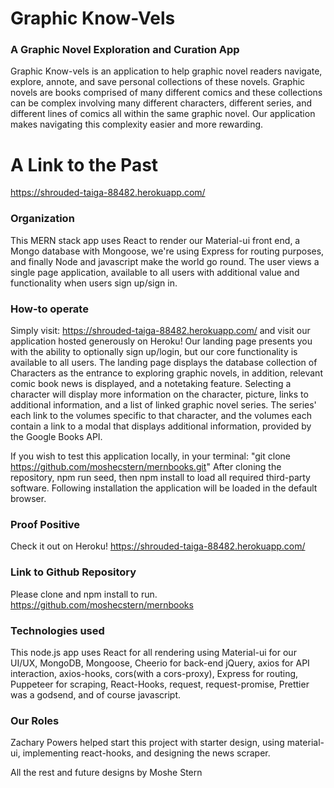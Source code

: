 # Graphic Know-Vels

### A Graphic Novel Exploration and Curation App

Graphic Know-vels is an application to help graphic novel readers navigate, explore, annote, and save personal collections of these novels. Graphic novels are books comprised of many different comics and these collections can be complex involving many different characters, different series, and different lines of comics all within the same graphic novel. Our application makes navigating this complexity easier and more rewarding.

# A Link to the Past

https://shrouded-taiga-88482.herokuapp.com/

### Organization

This MERN stack app uses React to render our Material-ui front end, a Mongo database with Mongoose, we're using Express for routing purposes, and finally Node and javascript make the world go round. The user views a single page application, available to all users with additional value and functionality when users sign up/sign in.

### How-to operate

Simply visit: https://shrouded-taiga-88482.herokuapp.com/
and visit our application hosted generously on Heroku! Our landing page presents you with the ability to optionally sign up/login, but our core functionality is available to all users. The landing page displays the database collection of Characters as the entrance to exploring graphic novels, in addition, relevant comic book news is displayed, and a notetaking feature. Selecting a character will display more information on the character, picture, links to additional information, and a list of linked graphic novel series. The series' each link to the volumes specific to that character, and the volumes each contain a link to a modal that displays additional information, provided by the Google Books API.

If you wish to test this application locally, in your terminal: "git clone https://github.com/moshecstern/mernbooks.git" After cloning the repository, npm run seed, then npm install to load all required third-party software. Following installation the application will be loaded in the default browser.

### Proof Positive

Check it out on Heroku! https://shrouded-taiga-88482.herokuapp.com/

### Link to Github Repository

Please clone and npm install to run.
https://github.com/moshecstern/mernbooks

### Technologies used

This node.js app uses React for all rendering using Material-ui for our UI/UX, MongoDB, Mongoose, Cheerio for back-end jQuery, axios for API interaction, axios-hooks, cors(with a cors-proxy), Express for routing, Puppeteer for scraping, React-Hooks, request, request-promise, Prettier was a godsend, and of course javascript.

### Our Roles

 <!-- Moshe Stern  but switched to finishing this application solo after our course was over. Data creation, API calls, user authentication, Mongo interactions, games, styles, and more every day. -->
 Zachary Powers helped start this project with starter design, using material-ui, implementing react-hooks, and designing the news scraper.

 All the rest and future designs by Moshe Stern
